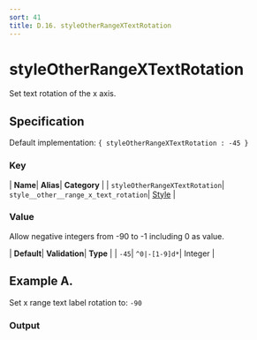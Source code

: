 ```yaml
---
sort: 41
title: D.16. styleOtherRangeXTextRotation
---
```

# styleOtherRangeXTextRotation

Set text rotation of the x axis.


## Specification

Default implementation: ```{ styleOtherRangeXTextRotation : -45 }```

### Key

| **Name**| **Alias**| **Category** |
| ```styleOtherRangeXTextRotation```| ```style__other__range_x_text_rotation```| [Style](../options/#style) |

### Value

Allow negative integers from -90 to -1 including 0 as value.

| **Default**| **Validation**| **Type** |
| ```-45```| ```^0|-[1-9]d*```| Integer |



## Example A.

Set x range text label rotation to: ```-90```

### Output

  <div id="a">
      <script> 
          d3.statosio( 
    file, 
    "domain", 
    [ "mobile" ], 
    { "self" : -90, "view__dom_id" : "a" }
)

      </script>
  </div>

Open output in a [blank window](../sources/styleOtherRangeXTextRotation--example-a.html){:target="_self"}. 
Download examples [as zip](../sources/styleOtherRangeXTextRotation.zip){:target="_blank"}. 

### Parameters

This dataset shows the mobile google pagerank performance score for a certain website.

| | **Value** | **Type** |
|------:|:------|:------|
| **Source** | ["../data/1-json-durstexpress.json"](../data/1-json-durstexpress.json) | String |
| **X** | ```"domain"``` | String |
| **Y** | ```[ "mobile" ]``` | Array |
| **Options** | ```{ "self" : -90 }``` | Object |


### Source Code

* Invoke Function

```javascript
d3.statosio( 
    file, 
    "domain", 
    [ "mobile" ], 
    { "self" : -90 }
)
```

* HTML Implementation

```html
<!DOCTYPE html>
<head>
    <title>d3.statosio - styleOtherRangeXTextRotation</title>
    <meta content="text/html;charset=utf-8" http-equiv="Content-Type">
    <meta content="utf-8" http-equiv="encoding">
    <script src="https://cdnjs.cloudflare.com/ajax/libs/d3/6.2.0/d3.js"></script>
    <script src="../libs/statosio.js"></script>
</head>
<body>
    <script>
        d3.json( "../data/1-json-durstexpress.json" )
            .then( ( file ) => {
                d3.statosio( 
                    file, 
                    "domain", 
                    [ "mobile" ], 
                    { "self" : -90 }
                )
                h = document.createElement("a")
                h.setAttribute("href", "../options/style__other__range_x_text_rotation.html#example-a")
                h.innerText = "BACK"
                document.body.append(h)
            } )
    </script>
    <div style="display:none;">Set x range text label rotation to: ```-90```</div>
</body>
```
## Example B.

Set x range text label rotation to: ```-20```

### Output

  <div id="b">
      <script> 
          d3.statosio( 
    file, 
    "domain", 
    [ "mobile" ], 
    { "self" : -20, "view__dom_id" : "b" }
)

      </script>
  </div>

Open output in a [blank window](../sources/styleOtherRangeXTextRotation--example-b.html){:target="_self"}. 
Download examples [as zip](../sources/styleOtherRangeXTextRotation.zip){:target="_blank"}. 

### Parameters

This dataset shows the mobile google pagerank performance score for a certain website.

| | **Value** | **Type** |
|------:|:------|:------|
| **Source** | ["../data/1-json-durstexpress.json"](../data/1-json-durstexpress.json) | String |
| **X** | ```"domain"``` | String |
| **Y** | ```[ "mobile" ]``` | Array |
| **Options** | ```{ "self" : -20 }``` | Object |


### Source Code

* Invoke Function

```javascript
d3.statosio( 
    file, 
    "domain", 
    [ "mobile" ], 
    { "self" : -20 }
)
```

* HTML Implementation

```html
<!DOCTYPE html>
<head>
    <title>d3.statosio - styleOtherRangeXTextRotation</title>
    <meta content="text/html;charset=utf-8" http-equiv="Content-Type">
    <meta content="utf-8" http-equiv="encoding">
    <script src="https://cdnjs.cloudflare.com/ajax/libs/d3/6.2.0/d3.js"></script>
    <script src="../libs/statosio.js"></script>
</head>
<body>
    <script>
        d3.json( "../data/1-json-durstexpress.json" )
            .then( ( file ) => {
                d3.statosio( 
                    file, 
                    "domain", 
                    [ "mobile" ], 
                    { "self" : -20 }
                )
                h = document.createElement("a")
                h.setAttribute("href", "../options/style__other__range_x_text_rotation.html#example-b")
                h.innerText = "BACK"
                document.body.append(h)
            } )
    </script>
    <div style="display:none;">Set x range text label rotation to: ```-20```</div>
</body>
```
